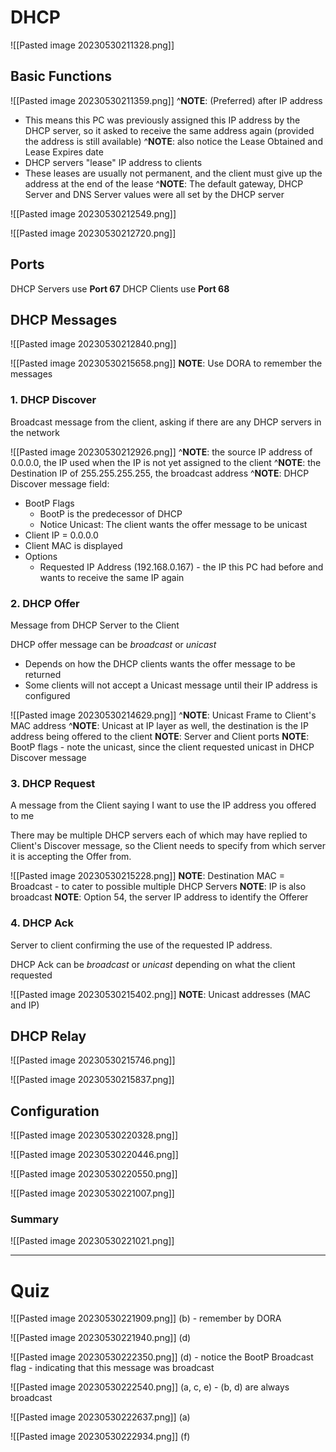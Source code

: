 
# DHCP

![[Pasted image 20230530211328.png]]


## Basic Functions

![[Pasted image 20230530211359.png]]
^**NOTE**: (Preferred) after IP address
- This means this PC was previously assigned this IP address by the DHCP server, so it asked to receive the same address again (provided the address is still available)
^**NOTE**: also notice the Lease Obtained and Lease Expires date
- DHCP servers "lease" IP address to clients
- These leases are usually not permanent, and the client must give up the address at the end of the lease
^**NOTE**: The default gateway, DHCP Server and DNS Server values were all set by the DHCP server

![[Pasted image 20230530212549.png]]

![[Pasted image 20230530212720.png]]

## Ports

DHCP Servers use **Port 67**
DHCP Clients use **Port 68**



## DHCP Messages

![[Pasted image 20230530212840.png]]

![[Pasted image 20230530215658.png]]
**NOTE**: Use DORA to remember the messages

### 1. DHCP Discover

Broadcast message from the client, asking if there are any DHCP servers in the network

![[Pasted image 20230530212926.png]]
^**NOTE**: the source IP address of 0.0.0.0, the IP used when the IP is not yet assigned to the client
^**NOTE**: the Destination IP of 255.255.255.255, the broadcast address
^**NOTE**: DHCP Discover message field:
- BootP Flags
	- BootP is the predecessor of DHCP
	- Notice Unicast: The client wants the offer message to be unicast
- Client IP = 0.0.0.0
- Client MAC is displayed
- Options
	- Requested IP Address (192.168.0.167) - the IP this PC had before and wants to receive the same IP again


### 2. DHCP Offer

Message from DHCP Server to the Client

DHCP offer  message can be *broadcast* or *unicast*
- Depends on how the DHCP clients wants the offer message to be returned
- Some clients will not accept a Unicast message until their IP address is configured


![[Pasted image 20230530214629.png]]
^**NOTE**: Unicast Frame to Client's MAC address
^**NOTE**: Unicast at  IP layer as well, the destination is the IP address being offered to the client
**NOTE**: Server and Client  ports
**NOTE**: BootP flags - note the unicast, since the client requested unicast in DHCP Discover message


### 3. DHCP Request

A message from the Client saying I want to use the IP address you offered to me

There may be multiple DHCP servers each of which may have replied to Client's Discover message, so the Client needs to specify from which server it is accepting the Offer from.

![[Pasted image 20230530215228.png]]
**NOTE**: Destination MAC = Broadcast - to cater to possible multiple DHCP Servers
**NOTE**: IP is also broadcast
**NOTE**: Option 54, the server IP address to identify the Offerer


### 4. DHCP Ack

Server to client confirming the use of the requested IP address.

DHCP Ack can be *broadcast* or *unicast* depending on what the client requested


![[Pasted image 20230530215402.png]]
**NOTE**: Unicast addresses (MAC and IP)


## DHCP Relay

![[Pasted image 20230530215746.png]]

![[Pasted image 20230530215837.png]]


## Configuration

![[Pasted image 20230530220328.png]]

![[Pasted image 20230530220446.png]]

![[Pasted image 20230530220550.png]]

![[Pasted image 20230530221007.png]]

### Summary

![[Pasted image 20230530221021.png]]


---

# Quiz


![[Pasted image 20230530221909.png]]
(b) - remember by DORA


![[Pasted image 20230530221940.png]]
(d)


![[Pasted image 20230530222350.png]]
(d) - notice the BootP Broadcast flag - indicating that this message was broadcast


![[Pasted image 20230530222540.png]]
(a, c, e) - (b, d) are always broadcast


![[Pasted image 20230530222637.png]]
(a)


![[Pasted image 20230530222934.png]]
(f)